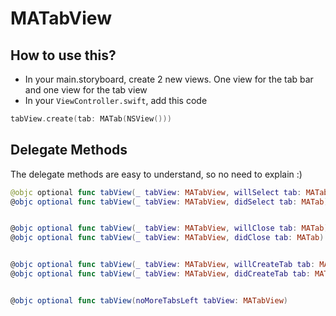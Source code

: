 # MATabView

## How to use this?

- In your main.storyboard, create 2 new views. One view for the tab bar and one view for the tab view
- In your `ViewController.swift`, add this code
```swift
tabView.create(tab: MATab(NSView()))
```

## Delegate Methods
The delegate methods are easy to understand, so no need to explain :)
```swift
@objc optional func tabView(_ tabView: MATabView, willSelect tab: MATab)
@objc optional func tabView(_ tabView: MATabView, didSelect tab: MATab)


@objc optional func tabView(_ tabView: MATabView, willClose tab: MATab)
@objc optional func tabView(_ tabView: MATabView, didClose tab: MATab)


@objc optional func tabView(_ tabView: MATabView, willCreateTab tab: MATab)
@objc optional func tabView(_ tabView: MATabView, didCreateTab tab: MATab)


@objc optional func tabView(noMoreTabsLeft tabView: MATabView)
```
